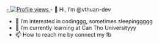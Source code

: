 [-    ![Profile views](https://komarev.com/ghpvc/?username=vthuan-dev)
](https://camo.githubusercontent.com/12291ecd3ba692f7c8f24b4a7e985e6d5e3f50c609d49d0511e8cc8cf1574ca1/68747470733a2f2f6b6f6d617265762e636f6d2f67687076632f3f757365726e616d653d76746875616e2d646576)- 👋 Hi, I’m @vthuan-dev
- 👀 I’m interested in codinggg, sometimes sleepinggggg
- 🌱 I’m currently learning at Can Tho Universityyy
- 📫 How to reach me by connect my fb 



<!---
vthuan-dev/vthuan-dev is a ✨ special ✨ repository because its `README.md` (this file) appears on your GitHub profile.
You can click the Preview link to take a look at your changes.
--->
